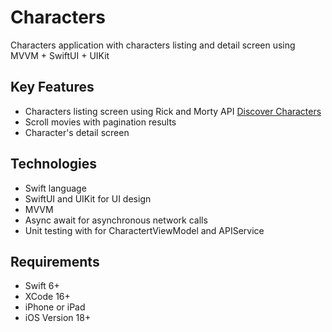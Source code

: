 # Characters
Characters application with characters listing and detail screen using MVVM + SwiftUI + UIKit

## Key Features
- Characters listing screen using Rick and Morty API [Discover Characters](https://rickandmortyapi.com/api/character)
- Scroll movies with pagination results
- Character's detail screen 


## Technologies
- Swift language
- SwiftUI and UIKit for UI design
- MVVM 
- Async await for asynchronous network calls
- Unit testing with  for CharactertViewModel and APIService

## Requirements
- Swift 6+
- XCode 16+
- iPhone or iPad
- iOS Version 18+

